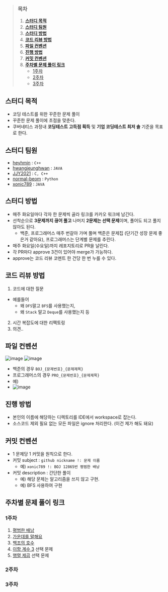 >### 목차
>1. [**스터디 목적**](#스터디-목적)
>2. [**스터디 팀원**](#스터디-팀원)
>3. [**스터디 방법**](#스터디-방법)
>4. [**코드 리뷰 방법**](#코드-리뷰-방법)
>5. [**파일 컨벤션**](#파일-컨벤션)
>6. [**진행 방법**](#진행-방법)
>7. [**커밋 컨벤션**](#커밋-컨벤션)
>8. [**주차별 문제 풀이 링크**](#주차별-문제-풀이-링크)
>       - [1주차](#1주차)
>       - [2주차](#2주차)
>       - [3주차](#3주차)
> 
## 스터디 목적
- 코딩 테스트를 위한 꾸준한 문제 풀이
- 꾸준한 문제 풀이에 초점을 맞춘다.
- 쿠버네티스 과정내 **코딩테스트 고득점 획득** 및 **기업 코딩테스트 최저 솔** 기준을 목표로 한다.

## 스터디 팀원
- [heyhmin](https://github.com/heyhmin) : `C++`
- [hwangjeunghwan](https://github.com/hwangjeunghwan) : `JAVA`
- [JJY2021](https://github.com/JJY2021) : `C, C++`
- [normal-beom](https://github.com/normal-beom) : `Python`
- [xonic789](https://github.com/xonic789) : `JAVA`

## 스터디 방법
- 매주 화요일마다 각자 한 문제씩 골라 링크를 카카오 워크에 남긴다.
- 선착순으로 **3문제까지 끊어 풀고** 나머지 **2문제는 선택 문제**이며, 풀어도 되고 풀지 않아도 된다.
  - 백준, 프로그래머스 매주 번갈아 가며 풀며 백준은 문제집 (단기간 성장 문제 좋은거 같아요), 프로그래머스는 단계별 문제를 추린다.
- 매주 화요일(수요일)까지 레포지토리로 PR을 날린다.
- 각 PR마다 approve 3건이 있어야 merge가 가능하다.
- approve는 코드 리뷰 코멘트 한 건당 한 번 누를 수 있다.

## 코드 리뷰 방법
1. 코드에 대한 질문
  - 예를들어
    - 왜 `DFS`말고 `BFS`를 사용했는지,
    - 왜 `Stack` 말고 `Deque`를 사용했는지 등
2. 시간 복잡도에 대한 리팩토링
3. 의견..

## 파일 컨벤션

![image](https://user-images.githubusercontent.com/64122884/140010279-df9d85b5-ed7a-4982-a45c-aef364a471ed.png)
![image](https://user-images.githubusercontent.com/64122884/140010299-b9f19598-2842-4dc2-8420-15b7a71ff4f4.png)
- 백준의 경우 `BOJ_{문제번호}_{문제제목}`
- 프로그래머스의 경우 `PRO_{문제번호}_{문제제목}`
- 예)
-
  ![image](https://user-images.githubusercontent.com/64122884/140043847-fa0c9b89-808a-44dc-8de3-bf7fb291cb1b.png)

## 진행 방법
- 본인의 이름에 해당하는 디렉토리를 IDE에서 workspace로 잡는다.
- 소스코드 제외 필요 없는 모든 파일은 ignore 처리한다. (이건 제가 해도 돼요)

## 커밋 컨벤션
- 1 문제당 1 커밋을 원칙으로 한다.
- 커밋 subject : `github nickname !: 문제 이름` 
  - 예) `xonic789 !: BOJ 12865번 평범한 배낭`
- 커밋 description : 간단한 풀이
  - 예) 해당 문제는 알고리즘을 쓰지 않고 구현.
  - 예) BFS 사용하여 구현

## 주차별 문제 풀이 링크
### 1주차
1. [평범한 배낭](https://www.acmicpc.net/problem/12865) 
2. [가운데를 말해요](https://www.acmicpc.net/problem/1655) 
3. [백조의 호수](https://www.acmicpc.net/problem/3197) 
4. [이항 계수 3](https://www.acmicpc.net/problem/11401) 선택 문제
5. [행렬 제곱](https://www.acmicpc.net/problem/10830) 선택 문제
### 2주차
### 3주차
